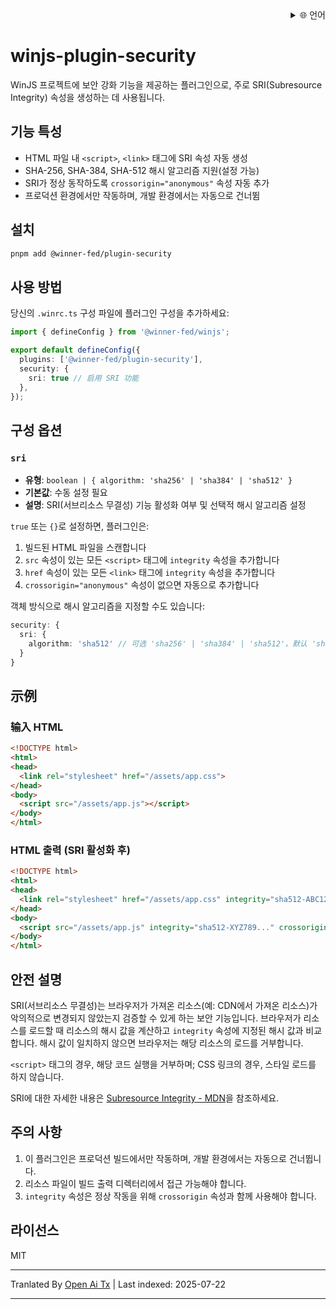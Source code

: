 <div align="right">
  <details>
    <summary >🌐 언어</summary>
    <div>
      <div align="center">
        <a href="https://openaitx.github.io/view.html?user=winjs-dev&project=winjs-plugin-security&lang=en">English</a>
        | <a href="https://openaitx.github.io/view.html?user=winjs-dev&project=winjs-plugin-security&lang=zh-CN">简体中文</a>
        | <a href="https://openaitx.github.io/view.html?user=winjs-dev&project=winjs-plugin-security&lang=zh-TW">繁體中文</a>
        | <a href="https://openaitx.github.io/view.html?user=winjs-dev&project=winjs-plugin-security&lang=ja">日本語</a>
        | <a href="https://openaitx.github.io/view.html?user=winjs-dev&project=winjs-plugin-security&lang=ko">한국어</a>
        | <a href="https://openaitx.github.io/view.html?user=winjs-dev&project=winjs-plugin-security&lang=hi">हिन्दी</a>
        | <a href="https://openaitx.github.io/view.html?user=winjs-dev&project=winjs-plugin-security&lang=th">ไทย</a>
        | <a href="https://openaitx.github.io/view.html?user=winjs-dev&project=winjs-plugin-security&lang=fr">Français</a>
        | <a href="https://openaitx.github.io/view.html?user=winjs-dev&project=winjs-plugin-security&lang=de">Deutsch</a>
        | <a href="https://openaitx.github.io/view.html?user=winjs-dev&project=winjs-plugin-security&lang=es">Español</a>
        | <a href="https://openaitx.github.io/view.html?user=winjs-dev&project=winjs-plugin-security&lang=it">Italiano</a>
        | <a href="https://openaitx.github.io/view.html?user=winjs-dev&project=winjs-plugin-security&lang=ru">Русский</a>
        | <a href="https://openaitx.github.io/view.html?user=winjs-dev&project=winjs-plugin-security&lang=pt">Português</a>
        | <a href="https://openaitx.github.io/view.html?user=winjs-dev&project=winjs-plugin-security&lang=nl">Nederlands</a>
        | <a href="https://openaitx.github.io/view.html?user=winjs-dev&project=winjs-plugin-security&lang=pl">Polski</a>
        | <a href="https://openaitx.github.io/view.html?user=winjs-dev&project=winjs-plugin-security&lang=ar">العربية</a>
        | <a href="https://openaitx.github.io/view.html?user=winjs-dev&project=winjs-plugin-security&lang=fa">فارسی</a>
        | <a href="https://openaitx.github.io/view.html?user=winjs-dev&project=winjs-plugin-security&lang=tr">Türkçe</a>
        | <a href="https://openaitx.github.io/view.html?user=winjs-dev&project=winjs-plugin-security&lang=vi">Tiếng Việt</a>
        | <a href="https://openaitx.github.io/view.html?user=winjs-dev&project=winjs-plugin-security&lang=id">Bahasa Indonesia</a>
      </div>
    </div>
  </details>
</div>

# winjs-plugin-security

WinJS 프로젝트에 보안 강화 기능을 제공하는 플러그인으로, 주로 SRI(Subresource Integrity) 속성을 생성하는 데 사용됩니다.

## 기능 특성

- HTML 파일 내 `<script>`, `<link>` 태그에 SRI 속성 자동 생성
- SHA-256, SHA-384, SHA-512 해시 알고리즘 지원(설정 가능)
- SRI가 정상 동작하도록 `crossorigin="anonymous"` 속성 자동 추가
- 프로덕션 환경에서만 작동하며, 개발 환경에서는 자동으로 건너뜀

## 설치


```bash
pnpm add @winner-fed/plugin-security
```
## 사용 방법

당신의 `.winrc.ts` 구성 파일에 플러그인 구성을 추가하세요:


```typescript
import { defineConfig } from '@winner-fed/winjs';

export default defineConfig({
  plugins: ['@winner-fed/plugin-security'],
  security: {
    sri: true // 启用 SRI 功能
  },
});
```
## 구성 옵션

### `sri`

- **유형**: `boolean | { algorithm: 'sha256' | 'sha384' | 'sha512' }`
- **기본값**: 수동 설정 필요
- **설명**: SRI(서브리소스 무결성) 기능 활성화 여부 및 선택적 해시 알고리즘 설정

`true` 또는 `{}`로 설정하면, 플러그인은:

1. 빌드된 HTML 파일을 스캔합니다
2. `src` 속성이 있는 모든 `<script>` 태그에 `integrity` 속성을 추가합니다
3. `href` 속성이 있는 모든 `<link>` 태그에 `integrity` 속성을 추가합니다
4. `crossorigin="anonymous"` 속성이 없으면 자동으로 추가합니다

객체 방식으로 해시 알고리즘을 지정할 수도 있습니다:


```typescript
security: {
  sri: {
    algorithm: 'sha512' // 可选 'sha256' | 'sha384' | 'sha512'，默认 'sha512'
  }
}
```

## 示例

### 输入 HTML

```html
<!DOCTYPE html>
<html>
<head>
  <link rel="stylesheet" href="/assets/app.css">
</head>
<body>
  <script src="/assets/app.js"></script>
</body>
</html>
```
### HTML 출력 (SRI 활성화 후)


```html
<!DOCTYPE html>
<html>
<head>
  <link rel="stylesheet" href="/assets/app.css" integrity="sha512-ABC123..." crossorigin="anonymous">
</head>
<body>
  <script src="/assets/app.js" integrity="sha512-XYZ789..." crossorigin="anonymous"></script>
</body>
</html>
```
## 안전 설명

SRI(서브리소스 무결성)는 브라우저가 가져온 리소스(예: CDN에서 가져온 리소스)가 악의적으로 변경되지 않았는지 검증할 수 있게 하는 보안 기능입니다. 브라우저가 리소스를 로드할 때 리소스의 해시 값을 계산하고 `integrity` 속성에 지정된 해시 값과 비교합니다. 해시 값이 일치하지 않으면 브라우저는 해당 리소스의 로드를 거부합니다.

`<script>` 태그의 경우, 해당 코드 실행을 거부하며; CSS 링크의 경우, 스타일 로드를 하지 않습니다.

SRI에 대한 자세한 내용은 [Subresource Integrity - MDN](https://developer.mozilla.org/zh-CN/docs/Web/Security/Subresource_Integrity)을 참조하세요.

## 주의 사항

1. 이 플러그인은 프로덕션 빌드에서만 작동하며, 개발 환경에서는 자동으로 건너뜁니다.
2. 리소스 파일이 빌드 출력 디렉터리에서 접근 가능해야 합니다.
3. `integrity` 속성은 정상 작동을 위해 `crossorigin` 속성과 함께 사용해야 합니다.

## 라이선스

MIT




---

Tranlated By [Open Ai Tx](https://github.com/OpenAiTx/OpenAiTx) | Last indexed: 2025-07-22

---